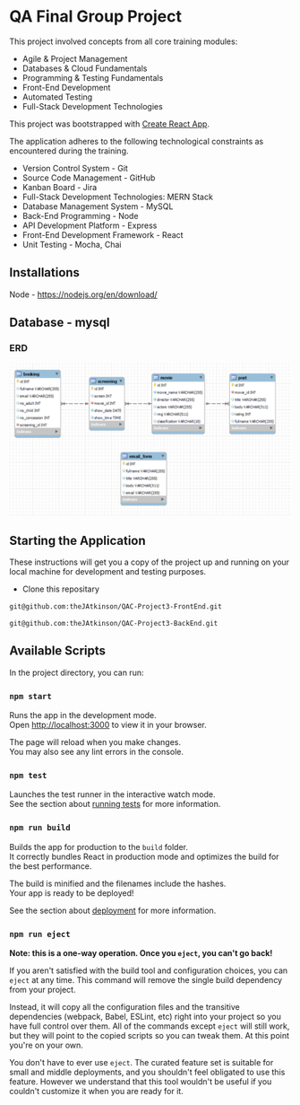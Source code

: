 # QA Final Group Project 

This project involved concepts from all core training modules:
*	Agile & Project Management
* Databases & Cloud Fundamentals
*	Programming & Testing Fundamentals
*	Front-End Development
*	Automated Testing
*	Full-Stack Development Technologies

This project was bootstrapped with [Create React App](https://github.com/facebook/create-react-app).

The application adheres to the following technological constraints as encountered during the training.
*	Version Control System - Git
*	Source Code Management - GitHub
*	Kanban Board - Jira
*	Full-Stack Development Technologies: MERN Stack
*	Database Management System - MySQL
*	Back-End Programming - Node
*	API Development Platform - Express
*	Front-End Development Framework - React
*	Unit Testing - Mocha, Chai

## Installations
 Node - https://nodejs.org/en/download/

## Database - mysql 
### ERD 
![](Documentation/ERD.png)



## Starting the Application 

These instructions will get you a copy of the project up and running on your local machine for development and testing purposes. 
- Clone this repositary 
```
git@github.com:theJAtkinson/QAC-Project3-FrontEnd.git
```
```
git@github.com:theJAtkinson/QAC-Project3-BackEnd.git
```

## Available Scripts

In the project directory, you can run:

### `npm start`

Runs the app in the development mode.\
Open [http://localhost:3000](http://localhost:3000) to view it in your browser.

The page will reload when you make changes.\
You may also see any lint errors in the console.

### `npm test`

Launches the test runner in the interactive watch mode.\
See the section about [running tests](https://facebook.github.io/create-react-app/docs/running-tests) for more information.

### `npm run build`

Builds the app for production to the `build` folder.\
It correctly bundles React in production mode and optimizes the build for the best performance.

The build is minified and the filenames include the hashes.\
Your app is ready to be deployed!

See the section about [deployment](https://facebook.github.io/create-react-app/docs/deployment) for more information.

### `npm run eject`

**Note: this is a one-way operation. Once you `eject`, you can't go back!**

If you aren't satisfied with the build tool and configuration choices, you can `eject` at any time. This command will remove the single build dependency from your project.

Instead, it will copy all the configuration files and the transitive dependencies (webpack, Babel, ESLint, etc) right into your project so you have full control over them. All of the commands except `eject` will still work, but they will point to the copied scripts so you can tweak them. At this point you're on your own.

You don't have to ever use `eject`. The curated feature set is suitable for small and middle deployments, and you shouldn't feel obligated to use this feature. However we understand that this tool wouldn't be useful if you couldn't customize it when you are ready for it.


